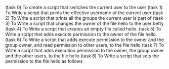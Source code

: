 (task 0) To create  a script that switches the current user to the user
(task 1) To Write a script that prints the effective username of the current user
(task 2) To Write a script that prints all the groups the current user is part of
(task 3) To Write a script that changes the owner of the file hello to the user betty
(task 4) To Write a script that creates an empty file called hello.
(task 5) To Write a script that adds execute permission to the owner of the file hello.
(task 6) To Write a script that adds execute permission to the owner and the group owner, and read permission to other users, to the file hello
(task 7) To Write a script that adds execution permission to the owner, the group owner and the other users, to the file hello
(task 8) To Write a script that sets the permission to the file hello as follows

